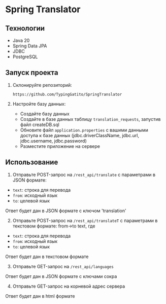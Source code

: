 # Spring Translator

## Технологии
- Java 20
- Spring Data JPA
- JDBC
- PostgreSQL

## Запуск проекта
1. Склонируйте репозиторий:
    ```
    https://github.com/TypingGatito/SpringTranslator
    ```

2. Настройте базу данных:
    - Создайте базу данных
    - Создайте в базе данных таблицу `translation_requests`, запустив файл createDB.sql
    - Обновите файл `application.properties` с вашими данными доступа к базе данных (jdbc.driverClassName, jdbc.url, jdbc.username, jdbc.password)
    - Разместите приложение на сервере


## Использование
1. Отправьте POST-запрос на `/rest_api/translate` с параметрами в JSON формате:
- `text`: строка для перевода
- `from`: исходный язык
- `to`: целевой язык

Ответ будет дан в JSON формате с ключом 'translation'

2. Отправьте POST-запрос на `/rest_api/translateT` с параметрами в текстовом формате:
from->to
text, где
- `text`: строка для перевода
- `from`: исходный язык
- `to`: целевой язык

Ответ будет дан в текстовом формате

3. Отправьте GET-запрос на `/rest_api/languages` 

Ответ будет дан в JSON формате с ключами сокра

4. Отправьте GET-запрос на корневой адрес сервера

Ответ будет дан в html формате